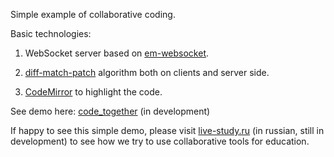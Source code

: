 Simple example of collaborative coding.

Basic technologies:

1. WebSocket server based on [em-websocket](https://github.com/igrigorik/em-websocket/).
 
2. [diff-match-patch](https://code.google.com/p/google-diff-match-patch/) algorithm both on clients and server side.

3. [CodeMirror](http://codemirror.net) to highlight the code.

See demo here: [code_together](http://antonmi.github.io/code_together) (in development)

If happy to see this simple demo, please visit [live-study.ru](http://live-study.ru) (in russian, still in development) to see how we try to use collaborative tools for education.

